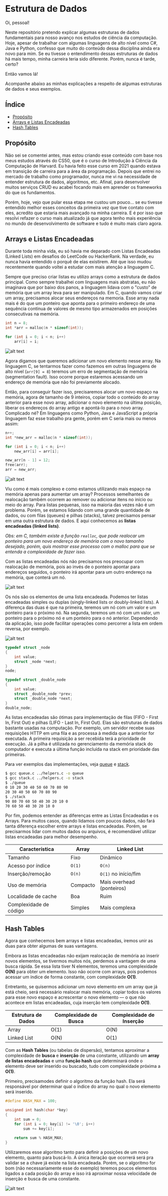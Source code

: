 # Estrutura de Dados

Oi, pessoal!

Neste repositório pretendo explicar algumas estruturas de dados fundamentais para nosso avanço nos estudos de ciência da computação.
Hoje, apesar de trabalhar com algumas linguagens de alto nível como C#, Java e Python, confesso que muito do conteúdo dessa disciplina ainda era novo para mim.
Se eu tivesse o entendimento dessas estruturas de dados há mais tempo, minha carreira teria sido diferente. Porém, nunca é tarde, certo?

Então vamos lá!

Acompanhe abaixo as minhas explicações a respeito de algumas estruturas de dados e seus exemplos.

## Índice

- [Propósito](#propósito)
- [Arrays e Listas Encadeadas](#arrays-e-listas-encadeadas)
- [Hash Tables](#hash-tables)

## Propósito

Não sei se comentei antes, mas estou criando esse conteúdo com base nos meus estudos através do CS50, que é o curso de Introdução à Ciência da Computação de Harvard. Eu havia feito esse curso em 2021 quando estava em transição de carreira para a área da programação. Depois que entrei no mercado de trabalho como programador, nunca me vi na necessidade de entender estrutura de dados, algoritmos, etc. Afinal, para desenvolver muitos serviços CRUD eu acabei focando mais em aprender os frameworks do que os fundamentos.

Porém, hoje, vejo que pular essa etapa me custou um pouco... se eu tivesse entendido melhor esses conceitos da primeira vez que tive contato com eles, acredito que estaria mais avançado na minha carreira. E é por isso que resolvi refazer o curso mais atualizado já que agora tenho mais experiência no mundo de desenvolvimento de software e tudo é muito mais claro agora.

## Arrays e Listas Encadeadas

Durante toda minha vida, eu só havia me deparado com Listas Encadeadas (Linked Lists) em desafios do LeetCode ou HackerRank. Na verdade, eu nunca havia entendido o porquê de elas existirem. Até que isso mudou recentemente quando voltei a estudar com mais atenção a linguagem C.

Sempre que preciso criar listas eu utilizo arrays como a estrutura de dados principal. Como sempre trabalhei com linguagens mais abstratas, eu não imaginava que por baixo dos panos, a linguagem lidava com o "custo" de memória que um array leva para ser manipulado. Em C, quando vamos criar um array, precisamos alocar seus endereços na memoria. Esse array nada mais é do que um ponteiro que aponta para o primeiro endereço de uma sequência contínua de valores de mesmo tipo armazenados em posições consecutivas na memória.

```c
int n = 8;
int *arr = malloc(n * sizeof(int));

for (int i = 0; i < n; i++)
    arr[i] = i;
```

![alt text](./images/array_1.png)

Agora digamos que queremos adicionar um novo elemento nesse array. Na linguagem C, se tentarmos fazer como fazemos em outras linguagens de alto nível (`arr[9] = 8`) teremos um erro de segmentação de memória (segmentation fault). Isso ocorre porque estaremos acessando um endereço de memória que não foi previamente alocado.

Então, para conseguir fazer isso, precisaremos alocar um novo espaço na memória, agora de tamanho de 9 inteiros, copiar todo o conteúdo do array anterior para esse novo array, adicionar o novo elemento na última posição, liberar os endereços do array antigo e apontá-lo para o novo array. Complicado né? Em linguagens como Python, Java e JavaScript a própria linguagem faz esse trabalho pra gente, porém em C seria mais ou menos assim:

```c
n++;
int *new_arr = malloc(n * sizeof(int));

for (int i = 0; i < n; i++)
    new_arr[i] = arr[i];

new_arr[n - 1] = 12;
free(arr);
arr = new_arr;
```

![alt text](./images/array_2.png)

Viu como é mais complexo e como estamos utilizando mais espaço na memória apenas para aumentar um array? Processos semelhantes de realocação também ocorrem ao remover ou adicionar itens no início ou meio do array. Para listas pequenas, isso na maioria das vezes não é um problema. Porém, se estamos lidando com uma grande quantidade de dados, ou com filas (queues) e pilhas (stacks), talvez precisamos pensar em uma outra estrutura de dados. E aqui conhecemos as **listas encadeadas (linked lists)**.

*Obs: em C, também existe a função `realloc`, que pode realocar um ponteiro para um novo endereço de memória com o novo tamanho desejado, porém, quis mostrar esse processo com o malloc para que se entenda a complexidade de fazer isso.*

Com as listas encadeadas nós não precisamos nos preocupar com realocação de memória, pois ao invés de o ponteiro apontar para endereços seguidos, o ponteiro irá apontar para um outro endereço na memória, que conterá um nó.

![alt text](./images/linked_list_1.png)

Os nós são os elementos de uma lista encadeada. Podemos ter listas encadeadas simples ou duplas (singly-linked lists or doubly-linked lists). A diferença das duas é que na primeira, teremos um nó com um valor e um ponteiro para o próximo nó. Na segunda, teremos um nó com um valor, um ponteiro para o próximo nó e um ponteiro para o nó anterior. Dependendo da aplicação, isso pode facilitar operações como percorrer a lista em ordem reversa, por exemplo.

![alt text](./images/linked_list_2.png)

```c
typedef struct _node
{
    int value;
    struct _node *next;
} 
node;

typedef struct _double_node
{
    int value;
    struct _double_node *prev;
    struct _double_node *next;
}
double_node;
```

As listas encadeadas são ótimas para implementação de filas (FIFO - First In, First Out) e pilhas (LIFO - Last In, First Out). Elas são estruturas de dados bastante usadas na computação. Por exemplo, um servidor recebe suas requisições HTTP em uma fila e as processa à medida que a anterior for executada. A primeira requisição a ser recebida terá a prioridade de execução. Já a pilha é utilizada no gerenciamento da memória stack do computador e executa a última função incluída na stack em prioridade das primeiras.

Para ver exemplos das implementações, veja [queue](./linked_list/queue.c) e [stack](./linked_list/stack.c).

```bash
$ gcc queue.c ../helpers.c -o queue
$ gcc stack.c ../helpers.c -o stack
$ ./queue
0 10 20 30 40 50 60 70 80 90 
20 30 40 50 60 70 80 90 
$ ./stack
90 80 70 60 50 40 30 20 10 0 
70 60 50 40 30 20 10 0 
```

Por fim, podemos entender as diferenças entre as Listas Encadeadas e os Arrays.
Para muitos casos, quando lidamos com poucos dados, não fará tanta diferença escolher entre arrays e listas encadeadas. Porém, se precisarmos lidar com muitos dados ou arquivos, é recomendável utilizar listas encadeadas para melhor desempenho.

| Característica         | **Array** | **Linked List**           |
| ---------------------- | --------- | ------------------------- |
| Tamanho                | Fixo      | Dinâmico                  |
| Acesso por índice      | `O(1)`    | `O(n)`                    |
| Inserção/remoção       | `O(n)`    | `O(1)` no início/fim      |
| Uso de memória         | Compacto  | Mais overhead (ponteiros) |
| Localidade de cache    | Boa       | Ruim                      |
| Complexidade de código | Simples   | Mais complexa             |

## Hash Tables

Agora que conhecemos bem arrays e listas encadeadas, iremos unir as duas para obter algumas de suas vantagens.

Embora as listas encadeadas não exijam realocação de memória ao inserir novos elementos, se tivermos muitos nós, perdemos a vantagem de uma busca rápida. Se essa lista tiver N elementos, teremos uma complexidade **O(N)** para obter um elemento. Isso não ocorre com arrays, pois podemos acessar um índice de forma constante, com complexidade **O(1)**.

Entretanto, se quisermos adicionar um novo elemento em um array que já está cheio, será necessário realocar mais memória, copiar todos os valores para esse novo espaço e acrescentar o novo elemento — o que não acontece em listas encadeadas, cuja inserção tem complexidade **O(1)**.

| **Estrutura de Dados** | **Complexidade de Busca** | **Complexidade de Inserção** |
| ---------------------- | ------------------------- | ---------------------------- |
| Array                  | O(1)                      | O(N)                         |
| Linked List            | O(N)                      | O(1)                         |

Com as **Hash Tables** (ou tabelas de dispersão), tentamos aproximar a complexidade de **busca** e **inserção** de uma constante, utilizando um **array de listas encadeadas** e uma **função hash** que determinará onde o elemento deve ser inserido ou buscado, tudo com complexidade próxima a **O(1)**.

Primeiro, precisamodes definir o algoritmo da função hash. Ela será responsável por determinar qual o índice do array no qual o novo elemento será inserido.

```c
#define HASH_MAX = 100;

unsigned int hash(char *key)
{
    int sum = 0;
    for (int i = 0; key[i] != '\0'; i++)
        sum += key[i];
    
    return sum % HASH_MAX;
}
```

Utilizaremos esse algoritmo tanto para definir a posições de um novo elemento, quanto para buscá-lo. A única iteração que ocorrerá será pra validar se a chave já existe na lista encadeada. Porém, se o algoritmo for bom (não necessariamente esse do exemplo) teremos poucos elementos ligados a cada posição do array e isso irá aproximar nossa velocidade de inserção e busca de uma constante.

![alt text](./images/hash_1.png)
